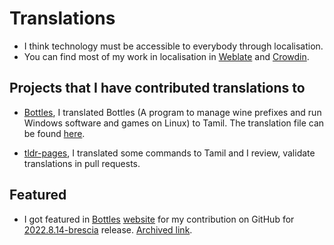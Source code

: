 # Translations

- I think technology must be accessible to everybody through localisation.
- You can find most of my work in localisation in [Weblate](https://hosted.weblate.org/user/kbdharunkrishna) and [Crowdin](https://crowdin.com/profile/kbdharun). 

## Projects that I have contributed translations to

- [Bottles](https://github.com/bottlesdevs/Bottles), I translated Bottles (A program to manage wine prefixes and  run Windows software and games on Linux) to Tamil. The translation file can be found [here](https://github.com/bottlesdevs/Bottles/tree/master/po).

- [tldr-pages](https://github.com/kbdharun/tldr), I translated some commands to Tamil and I review, validate translations in pull requests.

## Featured 

- I got featured in [Bottles](https://github.com/bottlesdevs/Bottles) [website](https://usebottles.com/blog/release-2022.8.14) for my contribution on GitHub for [2022.8.14-brescia](https://github.com/bottlesdevs/Bottles/releases/tag/2022.8.14-brescia) release. [Archived link](https://web.archive.org/web/20220819131832/https://usebottles.com/blog/release-2022.8.14/).


